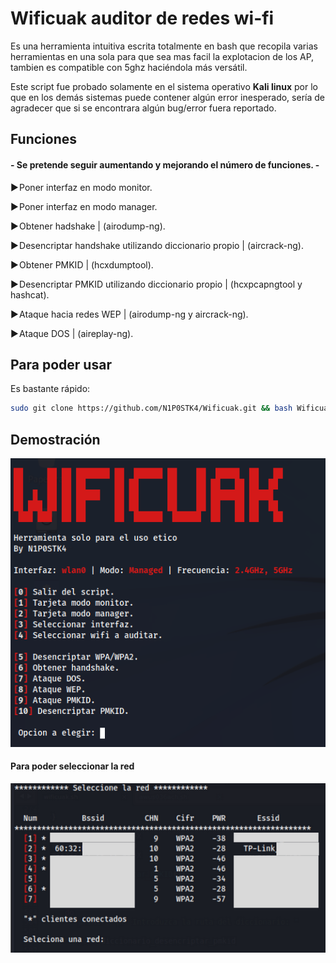 # Wificuak auditor de redes wi-fi

Es una herramienta intuitiva escrita totalmente en bash que recopila varias herramientas en una sola para que sea mas facil la explotacion de los AP, tambien es compatible con 5ghz haciéndola más versátil.

Este script fue probado solamente en el sistema operativo **Kali linux** por lo que en los demás sistemas puede contener algún error inesperado, sería de agradecer que si se encontrara algún bug/error fuera reportado.

## Funciones

#### - Se pretende seguir aumentando y mejorando el número de funciones. - 

▶️ Poner interfaz en modo monitor.

▶️ Poner interfaz en modo manager.

▶️ Obtener hadshake | (airodump-ng).

▶️ Desencriptar handshake utilizando diccionario propio | (aircrack-ng).

▶️ Obtener PMKID | (hcxdumptool).

▶️ Desencriptar PMKID utilizando diccionario propio | (hcxpcapngtool y hashcat).

▶️ Ataque hacia redes WEP | (airodump-ng y aircrack-ng).

▶️ Ataque DOS | (aireplay-ng).

## Para poder usar

Es bastante rápido:

```bash
sudo git clone https://github.com/N1P0STK4/Wificuak.git && bash Wificuak/wificuak.sh
```

## Demostración

<img src="https://raw.githubusercontent.com/N1P0STK4/Wificuak/main/images/wificuak.png">

#### Para poder seleccionar la red
<img src="https://raw.githubusercontent.com/N1P0STK4/Wificuak/main/images/scaneo.png">
